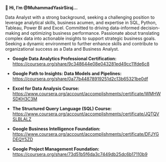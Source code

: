 👋 **Hi, I’m @MuhammadYasirSiraj...**

Data Analyst with a strong background, seeking a challenging position to leverage analytical skills, business acumen, and expertise in SQL, Python, Tableau, Power BI and Excel. Committed to driving data-informed decision-making and optimizing business performance. Passionate about translating complex data into actionable insights to support strategic business goals. Seeking a dynamic environment to further enhance skills and contribute to organizational success as a Data and Business Analyst.

- **Google Data Analytics Professional Certification:** https://coursera.org/share/9c348644e08e043281ed49cc11fde6c8

- **Google Path to Insights: Data Models and Pipelines:** https://coursera.org/share/0a77b44878919251d2c13b65321be0df

- **Excel for Data Analysis Course:** https://www.coursera.org/account/accomplishments/certificate/WMHWSDKH3C3M

- **The Structured Query Language (SQL) Course:** https://www.coursera.org/account/accomplishments/certificate/JQTQVSLBLALZ

- **Google Business Intelligence Foundation:** https://www.coursera.org/account/accomplishments/certificate/DFJYGDEQY5ZD

- **Google Project Management Foundation:** https://coursera.org/share/73d51b5f6da3c7449db25dc6b17110b9
